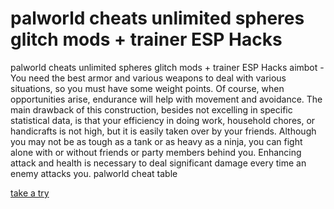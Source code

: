 # palworld cheats unlimited spheres glitch mods + trainer ESP Hacks

palworld cheats unlimited spheres glitch mods + trainer ESP Hacks aimbot - You need the best armor and various weapons to deal with various situations, so you must have some weight points. Of course, when opportunities arise, endurance will help with movement and avoidance. The main drawback of this construction, besides not excelling in specific statistical data, is that your efficiency in doing work, household chores, or handicrafts is not high, but it is easily taken over by your friends. Although you may not be as tough as a tank or as heavy as a ninja, you can fight alone with or without friends or party members behind you. Enhancing attack and health is necessary to deal significant damage every time an enemy attacks you.  palworld cheat table

[take a try](https://justpaste.it/ls/aa3ir/gozb0a0q4x1cpq7a)
